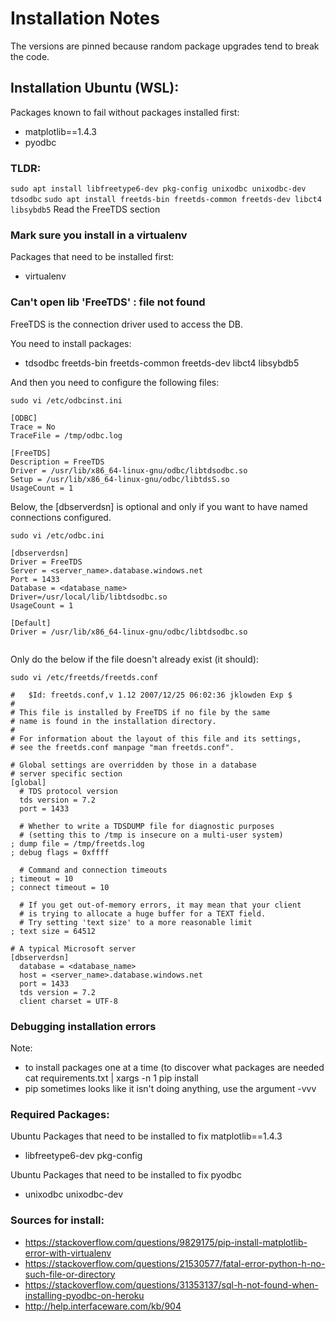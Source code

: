 # Installation Notes

The versions are pinned because random package upgrades tend to break the
code.

## Installation Ubuntu (WSL):

Packages known to fail without packages installed first:
- matplotlib==1.4.3
- pyodbc

### TLDR:
`sudo apt install libfreetype6-dev pkg-config unixodbc unixodbc-dev tdsodbc`
`sudo apt install freetds-bin freetds-common freetds-dev libct4 libsybdb5`
Read the FreeTDS section

### Mark sure you install in a virtualenv

Packages that need to be installed first:
- virtualenv

### Can't open lib 'FreeTDS' : file not found

FreeTDS is the connection driver used to access the DB. 

You need to install packages:
- tdsodbc freetds-bin freetds-common freetds-dev libct4 libsybdb5

And then you need to configure the following files:

`sudo vi /etc/odbcinst.ini`

```
[ODBC]
Trace = No
TraceFile = /tmp/odbc.log

[FreeTDS]
Description = FreeTDS
Driver = /usr/lib/x86_64-linux-gnu/odbc/libtdsodbc.so
Setup = /usr/lib/x86_64-linux-gnu/odbc/libtdsS.so
UsageCount = 1
```

Below, the [dbserverdsn] is optional and only if you want to have named
connections configured.

`sudo vi /etc/odbc.ini`

```
[dbserverdsn]
Driver = FreeTDS
Server = <server_name>.database.windows.net
Port = 1433
Database = <database_name>
Driver=/usr/local/lib/libtdsodbc.so
UsageCount = 1

[Default]
Driver = /usr/lib/x86_64-linux-gnu/odbc/libtdsodbc.so


```

Only do the below if the file doesn't already exist (it should):

`sudo vi /etc/freetds/freetds.conf`

```
#   $Id: freetds.conf,v 1.12 2007/12/25 06:02:36 jklowden Exp $
#
# This file is installed by FreeTDS if no file by the same 
# name is found in the installation directory.  
#
# For information about the layout of this file and its settings, 
# see the freetds.conf manpage "man freetds.conf".  

# Global settings are overridden by those in a database
# server specific section
[global]
  # TDS protocol version
  tds version = 7.2
  port = 1433

  # Whether to write a TDSDUMP file for diagnostic purposes
  # (setting this to /tmp is insecure on a multi-user system)
; dump file = /tmp/freetds.log
; debug flags = 0xffff

  # Command and connection timeouts
; timeout = 10
; connect timeout = 10
  
  # If you get out-of-memory errors, it may mean that your client
  # is trying to allocate a huge buffer for a TEXT field.  
  # Try setting 'text size' to a more reasonable limit 
; text size = 64512

# A typical Microsoft server
[dbserverdsn]
  database = <database_name>
  host = <server_name>.database.windows.net
  port = 1433
  tds version = 7.2
  client charset = UTF-8
```

### Debugging installation errors

Note:
- to install packages one at a time (to discover what packages are needed
  cat requirements.txt | xargs -n 1 pip install
- pip sometimes looks like it isn't doing anything, use the argument -vvv

### Required Packages:

Ubuntu Packages that need to be installed to fix matplotlib==1.4.3
- libfreetype6-dev pkg-config

Ubuntu Packages that need to be installed to fix pyodbc
- unixodbc unixodbc-dev

### Sources for install:

- https://stackoverflow.com/questions/9829175/pip-install-matplotlib-error-with-virtualenv
- https://stackoverflow.com/questions/21530577/fatal-error-python-h-no-such-file-or-directory
- https://stackoverflow.com/questions/31353137/sql-h-not-found-when-installing-pyodbc-on-heroku
- http://help.interfaceware.com/kb/904


